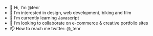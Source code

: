 - 👋 Hi, I’m @tenr
- 👀 I’m interested in design, web development, biking and film
- 🌱 I’m currently learning Javascript
- 💞️ I’m looking to collaborate on e-commerce & creative portfolio sites 
- 📫 How to reach me twitter: @_tenr 

<!---
tenr/tenr is a ✨ special ✨ repository because its `README.md` (this file) appears on your GitHub profile.
You can click the Preview link to take a look at your changes.
--->
